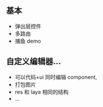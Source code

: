 ## 基本

* 弹出层控件
* 多路由
* 捕鱼 demo

## 自定义编辑器...

* 可以代码+ui 同时编辑 component,
* 打包图片
* res 和 laya 相同的结构
* ...
